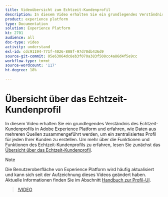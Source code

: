 ```yaml
---
title: Videoübersicht zum Echtzeit-Kundenprofil
description: In diesem Video erhalten Sie ein grundlegendes Verständnis des Echtzeit-Kundenprofils in Adobe Experience Platform und eine Übersicht über das Durchsuchen von Profilen in der Platform-Benutzeroberfläche.
product: experience platform
type: Documentation
solution: Experience Platform
kt: 2701
audience: all
doc-type: video
activity: understand
exl-id: cdc91194-771f-4026-808f-97d70db436d9
source-git-commit: 05e63064dc8eb3f070a383f508cc4a86d4f5e9cc
workflow-type: tm+mt
source-wordcount: '117'
ht-degree: 18%

---
```


# Übersicht über das Echtzeit-Kundenprofil

In diesem Video erhalten Sie ein grundlegendes Verständnis des Echtzeit-Kundenprofils in Adobe Experience Platform und erfahren, wie Daten aus mehreren Quellen zusammengeführt werden, um ein zentralisiertes Profil für jeden Ihrer Kunden zu erstellen. Um mehr über die Funktionen und Funktionen des Echtzeit-Kundenprofils zu erfahren, lesen Sie zunächst das [Übersicht über das Echtzeit-Kundenprofil](../home.md).

>[!NOTE]
>
>Die Benutzeroberfläche von Experience Platform wird häufig aktualisiert und kann sich seit der Aufzeichnung dieses Videos geändert haben. Aktuelle Informationen finden Sie im Abschnitt [Handbuch zur Profil-UI](../ui/user-guide.md).

>[!VIDEO](https://video.tv.adobe.com/v/27251?quality=12&learn=on&captions=eng)
